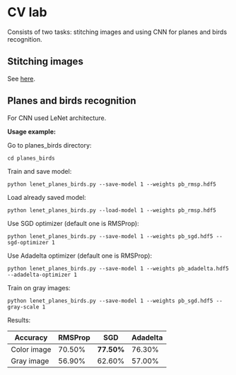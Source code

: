 # CV lab

Consists of two tasks: stitching images and using CNN for planes and birds recognition.

## Stitching images

See [here](https://github.com/sofiia-tesliuk/stiching_images/blob/master/image_stitching.ipynb).


## Planes and birds recognition

For CNN used LeNet architecture. 

**Usage example:** 


Go to planes_birds directory: 
```
cd planes_birds
```

Train and save model:
```
python lenet_planes_birds.py --save-model 1 --weights pb_rmsp.hdf5
```

Load already saved model:
```
python lenet_planes_birds.py --load-model 1 --weights pb_rmsp.hdf5
```

Use SGD optimizer (default one is RMSProp):
```
python lenet_planes_birds.py --save-model 1 --weights pb_sgd.hdf5 --sgd-optimizer 1 
```

Use Adadelta optimizer (default one is RMSProp):
```
python lenet_planes_birds.py --save-model 1 --weights pb_adadelta.hdf5 --adadelta-optimizer 1 
```

Train on gray images:
```
python lenet_planes_birds.py --save-model 1 --weights pb_sgd.hdf5 --gray-scale 1 
```

Results:

Accuracy| RMSProp | SGD | Adadelta
------------- | ------------- | ------------- | -------------
Color image | 70.50% | **77.50%** | 76.30%
Gray image | 56.90% | 62.60% | 57.00%


